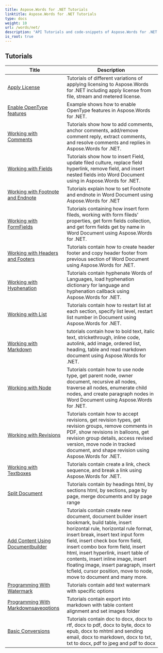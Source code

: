 ```yaml
---
title: Aspose.Words for .NET Tutorials
linktitle: Aspose.Words for .NET Tutorials
type: docs
weight: 10
url: /words/net/
description: "API Tutorials and code-snippets of Aspose.Words for .NET that includes creating, editing, converting, printing, and many more features usage of Word documents processing"
is_root: true
---
```


## Tutorials
| Title | Description |
| --- | --- | 
| [Apply License](./apply-license/) | Tutorials of different variations of applying licensing to Aspose.Words for .NET including apply license from file, stream and metered license. |  
| [Enable OpenType features](./enable-opentype-features/) | Example shows how to enable OpenType features in Aspose.Words for .NET. |  
| [Working with Comments](./working-with-comments/) | Tutorials show how to add comments, anchor comments, add/remove comment reply, extract comments, and resolve comments and replies in Aspose.Words for .NET. |  
| [Working with Fields](./working-with-fields/) | Tutorials show how to insert Field, update filed culture, replace field hyperlink, remove field, and insert nested fields into Word Document using in Aspose.Words for .NET. |  
| [Working with Footnote and Endnote](./working-with-footnote-and-endnote/) | Tutorials explain how to set Footnote and endnote in Word Document using Aspose.Words for .NET |  
| [Working with FormFields](./working-with-formfields/) | Tutorials containing how insert form fileds, working with form fileds' properties, get form fields collection, and get form fields get by name in Word Document using Aspose.Words for .NET. |  
| [Working with Headers and Footers](./working-with-headers-and-footers/) | Tutorials contain how to create header footer and copy header footer from previous section of Word Document using Aspose.Words for .NET. |  
| [Working with Hyphenation](./working-with-hyphenation/) | Tutorials contain hyphenate Words of Languages, load hyphenation dictionary for language and hyphenation callback using Aspose.Words for .NET. |  
| [Working with List](./working-with-list/) | Tutorials contain how to restart list at each section, specify list level, restart list number in Document using Aspose.Words for .NET. |  
| [Working with Markdown](./working-with-markdown/) | tutorials contain how to bold text, italic text, strickethrough, inline code, autolink, add image, ordered list, heading, table and read markdown document using Aspose.Words for .NET. |  
| [Working with Node](./working-with-node/) | Tutorials contain how to use node type, get parent node, owner document, recursive all nodes, traverse all nodes, enumerate child nodes, and create paragraph nodes in Word Document using Aspose.Words for .NET. |  
| [Working with Revisions](./working-with-revisions/) | Tutorials contain how to accept revisions, get revision types,  get revision groups,  remove comments in PDF,  show revisions in balloons, get revision group details, access revised version, move node in tracked document, and shape revision using Aspose.Words for .NET. |  
| [Working with Textboxes](./working-with-textboxes/) | Tutorials contain create a link, check sequence, and break a link using Aspose.Words for .NET. |  
| [Split Document](./split-document/) | Tutorials contain by headings html, by sections html, by sections, page by page, merge documents and by page range |  
| [Add Content Using Documentbuilder](./add-content-using-documentbuilder/) | Tutorials contain create new document, document builder insert bookmark, build table, insert horizontal rule, horizontal rule format, insert break, insert text input form field, insert check box form field, insert combo box form field, insert html, insert hyperlink, insert table of contents, insert inline image, insert floating image, insert paragraph, insert tcfield, cursor position, move to node, move to document and many more. |   
| [Programming With Watermark](./programming-with-watermark/) | Tutorials contain add text watermark with specific options |   
| [Programming With Markdownsaveoptions](./programming-with-markdownsaveoptions/) | Tutorials contain export into markdown with table content alignment and set images folder |  
| [Basic Conversions](./basic-conversions/) | Tutorials contain doc to docx, docx to rtf, docx to pdf, docx to byte, docx to epub, docx to mhtml and sending email, docx to markdown, docx to txt, txt to docx, pdf to jpeg and pdf to docx |  